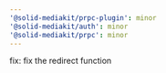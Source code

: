 ```yaml
---
'@solid-mediakit/prpc-plugin': minor
'@solid-mediakit/auth': minor
'@solid-mediakit/prpc': minor
---
```


fix: fix the redirect function
